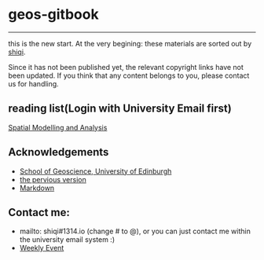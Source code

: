 geos-gitbook
====
---
this is the new start.
At the very begining: these materials are sorted out by [shiqi](mailto:shiqi@1314.io).

Since it has not been published yet, the relevant copyright links have not been updated. If you think that any content belongs to you, please contact us for handling.

## reading list(Login with University Email first)

[Spatial Modelling and Analysis](https://eu01.alma.exlibrisgroup.com/leganto/public/44UOE_INST/lists/37584719160002466?auth=SAML)

## Acknowledgements
- [School of Geoscience, University of Edinburgh](https://www.ed.ac.uk/geosciences/)
- [the pervious version](https://giseo.1314.io/)
- [Markdown](https://markdown.com.cn/)
## Contact me:
- mailto: shiqi#1314.io (change # to @), or you can just contact me within the university email system :)
- [Weekly Event](https://www.ed.ac.uk/geosciences/events/staff-students/edinburgh-earth-observatory-seminars)